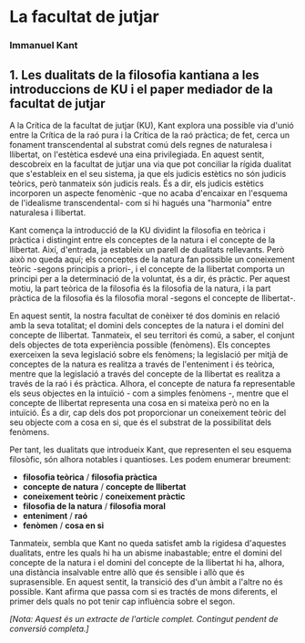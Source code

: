 # La facultat de jutjar
### Immanuel Kant

## 1. Les dualitats de la filosofia kantiana a les introduccions de KU i el paper mediador de la facultat de jutjar

A la Crítica de la facultat de jutjar (KU), Kant explora una possible via d'unió entre la Crítica de la raó pura i la Crítica de la raó pràctica; de fet, cerca un fonament transcendental al substrat comú dels regnes de naturalesa i llibertat, on l'estètica esdevé una eina privilegiada. En aquest sentit, descobreix en la facultat de jutjar una via que pot conciliar la rígida dualitat que s'estableix en el seu sistema, ja que els judicis estètics no són judicis teòrics, però tanmateix són judicis reals. És a dir, els judicis estètics incorporen un aspecte fenomènic -que no acaba d'encaixar en l'esquema de l'idealisme transcendental- com si hi hagués una "harmonia" entre naturalesa i llibertat.

Kant comença la introducció de la KU dividint la filosofia en teòrica i pràctica i distingint entre els conceptes de la natura i el concepte de la llibertat. Així, d'entrada, ja estableix un parell de dualitats rellevants. Però això no queda aquí; els conceptes de la natura fan possible un coneixement teòric -segons principis a priori-, i el concepte de la llibertat comporta un principi per a la determinació de la voluntat, és a dir, és pràctic. Per aquest motiu, la part teòrica de la filosofia és la filosofia de la natura, i la part pràctica de la filosofia és la filosofia moral -segons el concepte de llibertat-.

En aquest sentit, la nostra facultat de conèixer té dos dominis en relació amb la seva totalitat; el domini dels conceptes de la natura i el domini del concepte de llibertat. Tanmateix, el seu territori és comú, a saber, el conjunt dels objectes de tota experiència possible (fenòmens). Els conceptes exerceixen la seva legislació sobre els fenòmens; la legislació per mitjà de conceptes de la natura es realitza a través de l'enteniment i és teòrica, mentre que la legislació a través del concepte de la llibertat es realitza a través de la raó i és pràctica. Alhora, el concepte de natura fa representable els seus objectes en la intuïció - com a simples fenòmens -, mentre que el concepte de llibertat representa una cosa en si mateixa però no en la intuïció. És a dir, cap dels dos pot proporcionar un coneixement teòric del seu objecte com a cosa en si, que és el substrat de la possibilitat dels fenòmens.

Per tant, les dualitats que introdueix Kant, que representen el seu esquema filosòfic, són alhora notables i quantioses. Les podem enumerar breument:

- **filosofia teòrica** / **filosofia pràctica**
- **concepte de natura** / **concepte de llibertat**
- **coneixement teòric** / **coneixement pràctic**
- **filosofia de la natura** / **filosofia moral**
- **enteniment** / **raó**
- **fenòmen** / **cosa en si**

Tanmateix, sembla que Kant no queda satisfet amb la rigidesa d'aquestes dualitats, entre les quals hi ha un abisme inabastable; entre el domini del concepte de la natura i el domini del concepte de la llibertat hi ha, alhora, una distància insalvable entre allò que és sensible i allò que és suprasensible. En aquest sentit, la transició des d'un àmbit a l'altre no és possible. Kant afirma que passa com si es tractés de mons diferents, el primer dels quals no pot tenir cap influència sobre el segon.

*[Nota: Aquest és un extracte de l'article complet. Contingut pendent de conversió completa.]*
